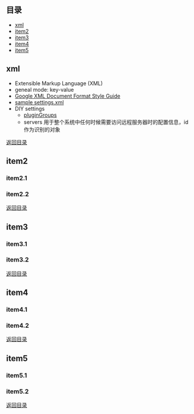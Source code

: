 ## <span id="jump0">目录<span>
  
  * [xml](#jump1)
  * [item2](#jump2)
  * [item3](#jump3)
  * [item4](#jump4)
  * [item5](#jump5)

## <span id="jump1">xml<span>

  * Extensible Markup Language (XML)
  * geneal mode: key-value
  * [Google XML Document Format Style Guide](https://google.github.io/styleguide/xmlstyle.html)
  * [sample settings.xml](https://stackoverflow.com/questions/2941605/sample-settings-xml)
  * DIY settings
    * [pluginGroups](https://maven.apache.org/guides/introduction/introduction-to-plugin-prefix-mapping.html)
    * servers 用于整个系统中任何时候需要访问远程服务器时的配置信息，id 作为识别的对象

  
[返回目录](#jump0)


## <span id="jump2">item2<span>
  
  ### item2.1
 
  ### item2.2
  
 
[返回目录](#jump0)

## <span id="jump3">item3<span>
  
  ### item3.1
 
  ### item3.2

[返回目录](#jump0)

## <span id="jump4">item4<span>
  
  ### item4.1
 
  ### item4.2

[返回目录](#jump0)


## <span id="jump5">item5<span>
  
  ### item5.1
 
  ### item5.2
  
[返回目录](#jump0)

